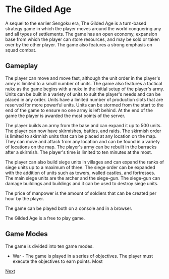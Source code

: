 # The Gilded Age

A sequel to the earlier Sengoku era, The Gilded Age is a turn-based strategy game in which the player moves around the world conquering any and all types of settlements. The game has an open economy, expansion base from which the player can store resources, and may be sold or taken over by the other player. The game also features a strong emphasis on squad combat.



## Gameplay

The player can move and move fast, although the unit order in the player's army is limited to a small number of units. The game also features a tactical nuke as the game begins with a nuke in the initial setup of the player's army. Units can be built in a variety of units to suit the player's needs and can be placed in any order. Units have a limited number of production slots that are reserved for more powerful units. Units can be stormed from the start to the end of the game to ensure no one army is left behind. At the end of the game the player is awarded the most points of the server.

The player builds an army from the base and can expand it up to 500 units. The player can now have skirmishes, battles, and raids. The skirmish order is limited to skirmish units that can be placed at any location on the map. They can move and attack from any location and can be found in a variety of locations on the map. The player's army can be rebuilt in the barracks after a skirmish. The player's time is limited to ten minutes at the most.

The player can also build siege units in villages and can expand the ranks of siege units up to a maximum of three. The siege order can be expanded with the addition of units such as towers, walled castles, and fortresses. The main siege units are the archer and the siege-gun. The siege-gun can damage buildings and buildings and it can be used to destroy siege units.

The price of manpower is the amount of soldiers that can be created per hour by the player.

The game can be played both on a console and in a browser.

The Gilded Age is a free to play game.



## Game Modes

The game is divided into ten game modes.

*   War - The game is played in a series of objectives. The player must execute the objectives to earn points. Most

[Next](377.md)